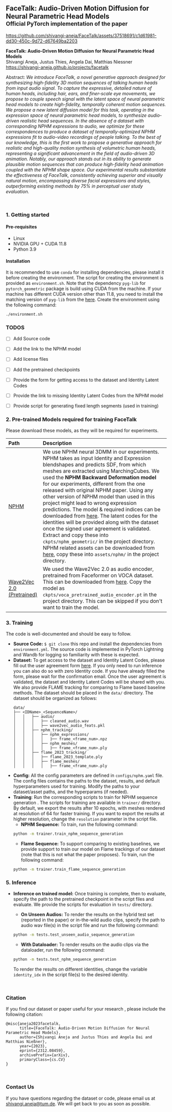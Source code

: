 ## FaceTalk: Audio-Driven Motion Diffusion for Neural Parametric Head Models<br><sub>Official PyTorch implementation of the paper</sub>

https://github.com/shivangi-aneja/FaceTalk/assets/37518691/c1d61981-dd30-450c-9d72-d67649ba2203



**FaceTalk: Audio-Driven Motion Diffusion for Neural Parametric Head Models**<br>
Shivangi Aneja, Justus Thies, Angela Dai, Matthias Niessner<br>
https://shivangi-aneja.github.io/projects/facetalk <br>

Abstract: *We introduce FaceTalk, a novel generative approach designed for synthesizing high-fidelity 3D motion sequences of talking human heads from input audio signal. To capture the expressive, detailed nature of human heads, including hair, ears, and finer-scale eye movements, we propose to couple speech signal with the latent space of neural parametric head models to create high-fidelity, temporally coherent motion sequences. We propose a new latent diffusion model for this task, operating in the expression space of neural parametric head models, to synthesize audio-driven realistic head sequences. In the absence of a dataset with corresponding NPHM expressions to audio, we optimize for these correspondences to produce a dataset of temporally-optimized NPHM expressions fit to audio-video recordings of people talking. To the best of our knowledge, this is the first work to propose a generative approach for realistic and high-quality motion synthesis of volumetric human heads, representing a significant advancement in the field of audio-driven 3D animation. Notably, our approach stands out in its ability to generate plausible motion sequences that can produce high-fidelity head animation coupled with the NPHM shape space. Our experimental results substantiate the effectiveness of FaceTalk, consistently achieving superior and visually natural motion, encompassing diverse facial expressions and styles, outperforming existing methods by 75% in perceptual user study evaluation.*

<br>

### <a id="section1">1. Getting started</a>

#### Pre-requisites
- Linux
- NVIDIA GPU + CUDA 11.8 
- Python 3.9

#### Installation
It is recommended to use `conda` for installing dependencies, please install it before creating the environment. The script for creating the environment is provided as `environment.sh`. Note that the dependency `pyg-lib` for `pytorch_geometric` package is build using CUDA from the machine. If your machine has different CUDA version other than 11.8, you need to install the matching version of `pyg-lib` from the [here](https://pytorch-geometric.readthedocs.io/en/latest/install/installation.html). Create the environment using the following command:
```.bash
./environment.sh
```

### <a id="section">TODOS</a>
- [ ] Add Source code
- [ ] Add the link to the NPHM model
- [ ] Add license files
- [ ] Add the pretrained checkpoints
- [ ] Provide the form for getting access to the dataset and Identity Latent Codes
- [ ] Provide the link to missing Identity Latent Codes from the NPHM model
- [ ] Provide script for generating fixed length segments (used in training)



### <a id="section2">2. Pre-trained Models required for training FaceTalk</a>
Please download these models, as they will be required for experiments.

| Path                                             | Description
|:-------------------------------------------------| :----------
| [NPHM](https://simongiebenhain.github.io/NPHM//) | We use NPHM neural 3DMM in our experiments. NPHM takes as input Identity and Expression blendshapes and predicts SDF, from which meshes are extracted using MarchingCubes. We used the **NPHM Backward Deformation model** for our experiments, different from the one released with original NPHM paper. Using any other version of NPHM model than used in this project might lead to wrong expression predictions. The model & required indices can be downloaded from [here](). The latent codes for the identities will be provided along with the dataset once the signed user agreement is validated. Extract and copy these into `ckpts/nphm_geometric/` in the project directory. NPHM related assets can be downloaded from [here](), copy these into `assets/nphm/` in the project directory. 
| [Wave2Vec 2.0 (Pretrained)](https://arxiv.org/abs/2006.11477)                    | We used the Wave2Vec 2.0 as audio encoder, pretrained from Faceformer on VOCA dataset. This can be downloaded from [here](https://drive.google.com/file/d/1FMdc8PbEvQ5jkm_fJQird4ngPZWuvQ8S). Copy the model as `ckpts/voca_pretrained_audio_encoder.pt` in the project directory. This can be skipped if you don't want to train the model. 


### <a id="section3">3. Training</a>
The code is well-documented and should be easy to follow.
* **Source Code:**   `$ git clone` this repo and install the dependencies from `environment.yml`. The source code is implemented in PyTorch Lightning and Wandb for logging so familiarity with these is expected.
* **Dataset:** To get access to the dataset and Identity Latent Codes, please fill out the user agreement form [here](). If you only need to run inference you can also do so with zero Identity code. If you have already filled the form, please wait for the confirmation email. Once the user agreement is validated, the dataset and Identity Latent Codes will be shared with you. We also provide FLAME tracking for comparing to Flame based baseline methods. The dataset should be placed in the `data/` directory. The dataset should be organized as follows:
  ```
  data/
  ├── <IDName>_<SequenceName>/
  │   │   ├── audio/
  │   │   │   ├── cleaned_audio.wav
  │   │   │   ├── wave2vec_audio_feats.pkl
  │   │   ├── nphm_tracking/
  │   │   │   ├── nphm_expressions/
  │   │   │   │   ├── frame_<frame_num>.npz
  │   │   │   ├── nphm_meshes/
  │   │   │   │   ├── frame_<frame_num>.ply
  │   │   ├── flame_2023_tracking/
  │   │   │   ├── flame_2023_template.ply
  │   │   │   ├── flame_meshes/
  │   │   │   │   ├── frame_<frame_num>.ply  
  ```
* **Config:** All the config parameters are defined in `configs/nphm.yaml` file. The config files contains the paths to the dataset, results, and default hyperparameters used for training. Modify the paths to your dataset/asset paths, and the hyperparams (if needed).
* **Training**: Run the corresponding scripts to train for NPHM sequence generation  . The scripts for training are available in `trainer/` directory. By default, we export the results after 10 epochs, with meshes rendered at resolution of 64 for faster training. If you want to export the results at higher resolution, change the `resolution` parameter in the script file. 
  - **NPHM Sequence:** To train, run the following command:
  ```.bash
  python -m trainer.train_nphm_sequence_generation
  ```
  - **Flame Sequence:** To support comparing to existing baselines, we provide support to train our model on Flame trackings of our dataset (note that this is not what the paper proposes). To train, run the following command:
  ```.bash
  python -m trainer.train_flame_sequence_generation
  ```

### <a id="section5">5. Inference</a>

* **Inference on trained model:**  Once training is complete, then to evaluate, specify the path to the pretrained checkpoint in the script files and evaluate. We provide the scripts for evaluation in `tests/` directory.
  - **On Unseen Audios:** To render the results on the hybrid test set (reported in the paper) or in-the-wild audio clips, specify the path to audio wav file(s) in the script file and run the following command:
  ```.bash
  python -m tests.test_unseen_audio_sequence_generation
  ```
  - **With Dataloader:** To render results on the audio clips via the dataloader, run the following command:
  ```.bash
  python -m tests.test_nphm_sequence_generation
  ```

  To render the results on different identities, change the variable `identity_idx` in the script file(s) to the desired identity.
</br>



### Citation

If you find our dataset or paper useful for your research , please include the following citation:

```
@misc{aneja2023facetalk,
      title={FaceTalk: Audio-Driven Motion Diffusion for Neural Parametric Head Models}, 
      author={Shivangi Aneja and Justus Thies and Angela Dai and Matthias Nießner},
      year={2023},
      eprint={2312.08459},
      archivePrefix={arXiv},
      primaryClass={cs.CV}
}
```

</br>

### Contact Us

If you have questions regarding the dataset or code, please email us at shivangi.aneja@tum.de. We will get back to you as soon as possible.
